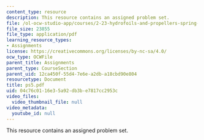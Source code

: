 ```yaml
---
content_type: resource
description: This resource contains an assigned problem set.
file: /ol-ocw-studio-app/courses/2-23-hydrofoils-and-propellers-spring-2007/04c76c0116e35a92db3be7817cc2953c_ps5.pdf
file_size: 23855
file_type: application/pdf
learning_resource_types:
- Assignments
license: https://creativecommons.org/licenses/by-nc-sa/4.0/
ocw_type: OCWFile
parent_title: Assignments
parent_type: CourseSection
parent_uid: 12ca450f-55d4-7e6e-a2db-a18cbd90e804
resourcetype: Document
title: ps5.pdf
uid: 04c76c01-16e3-5a92-db3b-e7817cc2953c
video_files:
  video_thumbnail_file: null
video_metadata:
  youtube_id: null
---
```

This resource contains an assigned problem set.
